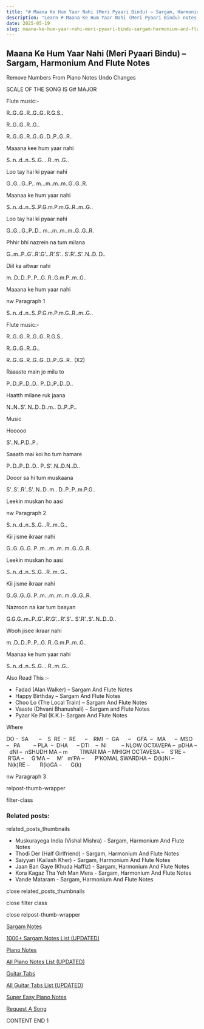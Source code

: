 ```yaml
---
title: "# Maana Ke Hum Yaar Nahi (Meri Pyaari Bindu) – Sargam, Harmonium And Flute Notes"
description: "Learn # Maana Ke Hum Yaar Nahi (Meri Pyaari Bindu) notes, sargam, harmonium notations and flute notes. Easy step-by-step tutorial for beginners."
date: 2025-05-19
slug: maana-ke-hum-yaar-nahi-meri-pyaari-bindu-sargam-harmonium-and-flute-notes
---
```


## Maana Ke Hum Yaar Nahi (Meri Pyaari Bindu) – Sargam, Harmonium And Flute Notes

Remove Numbers From Piano Notes
Undo Changes

SCALE OF THE SONG IS G# MAJOR

Flute music:-

R..G..G..R..G..G..R.G.S..

R..G..G..R..G..

R..G..G..R..G..G..D..P..G..R..

Maaana kee hum yaar nahi

S..n..d..n..S..G….R..m..G..

Loo tay hai ki pyaar nahi

G..G…G..P.. m…m..m..m..G..G..R.

Maanaa ke hum yaar nahi

S..n..d..n..S..P.G.m.P.m.G..R..m..G..

Loo tay hai ki pyaar nahi

G..G…G..P..D.. m…m..m..m..G..G..R.

Phhir bhi nazrein na tum milana

G..m..P..G’..R’.G’…R’.S’.. S’.R’..S’..N..D..D..

Diil ka aitwar nahi

m..D..D..P..P…G..R..G.m.P..m..G..

Maaana ke hum yaar nahi

nw Paragraph 1

S..n..d..n..S..P.G.m.P.m.G..R..m..G..

Flute music:-

R..G..G..R..G..G..R.G.S..

R..G..G..R..G..

R..G..G..R..G..G..D..P..G..R.. (X2)

Raaaste main jo milu to

P..D..P..D..D.. P..D..P..D..D..

Haatth milane ruk jaana

N..N..S’..N..D..D..m.. D..P..P..

Music

Hooooo

S’..N..P.D..P..

Saaath mai koi ho tum hamare

P..D..P..D..D.. P..S’..N..D.N..D..

Dooor sa hi tum muskaana

S’..S’..R’..S’..N..D..m.. D..P..P..m.P.G..

Leekin muskan ho aasi

nw Paragraph 2

S..n..d..n..S..G…R..m..G..

Kii jisme ikraar nahi

G..G..G..G..P..m…m..m..m..G..G..R.

Leekin muskan ho aasi

S..n..d..n..S..G…R..m..G..

Kii jisme ikraar nahi

G..G..G..G..P..m…m..m..m..G..G..R.

Nazroon na kar tum baayan

G.G.G..m..P..G’..R’.G’…R’.S’.. S’.R’..S’..N..D..D..

Wooh jisee ikraar nahi

m..D..D..P..P…G..R..G.m.P..m..G..

Maanaa ke hum yaar nahi

S..n..d..n..S..G….R..m..G..

Also Read This :-



* Fadad (Alan Walker) – Sargam And Flute Notes
* Happy Birthday – Sargam And Flute Notes
* Choo Lo (The Local Train) – Sargam And Flute Notes
* Vaaste (Dhvani Bhanushali) – Sargam and Flute Notes
* Pyaar Ke Pal (K.K.)- Sargam And Flute Notes

Where



DO –  SA       –    S  RE  –  RE      –    RMI  –  GA      –    GFA  –   MA      –  MSO  –   PA         – PLA  –  DHA      – DTI    –  NI          – NLOW OCTAVEPA –  pDHA –  dNI –  nSHUDH MA – m        TIWAR MA – MHIGH OCTAVESA –    S’RE –     R’GA –     G’MA –     M’   m’PA –       P’KOMAL SWARDHA –  D(k)NI –       N(k)RE –       R(k)GA –      G(k)



nw Paragraph 3

relpost-thumb-wrapper

filter-class

### Related posts:

related_posts_thumbnails

* Muskurayega India (Vishal Mishra) - Sargam, Harmonium And Flute Notes
* Thodi Der (Half Girlfriend) - Sargam, Harmonium And Flute Notes
* Saiyyan (Kailash Kher) - Sargam, Harmonium And Flute Notes
* Jaan Ban Gaye (Khuda Haffiz)  - Sargam, Harmonium And Flute Notes
* Kora Kagaz Tha Yeh Man Mera - Sargam, Harmonium And Flute Notes
* Vande Mataram - Sargam, Harmonium And Flute Notes

close related_posts_thumbnails

close filter class

close relpost-thumb-wrapper

[Sargam Notes](/sargam-notes.html)

[1000+ Sargam Notes List (UPDATED)](/all-songs-list-sargam-notes.html)

[Piano Notes](/piano-notes.html)

[All Piano Notes List (UPDATED)](/all-songs-list-piano-notes.html)

[Guitar Tabs](/guitar-tabs.html)

[All Guitar Tabs List (UPDATED)](/all-songs-list-guitar-tabs.html)

[Super Easy Piano Notes](https://studywall.in/)

[Request A Song](/request-a-song.html)

CONTENT END 1

